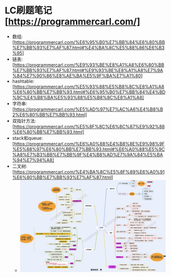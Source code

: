 # LC刷题笔记 [https://programmercarl.com/]
- 数组:[https://programmercarl.com/%E6%95%B0%E7%BB%84%E6%80%BB%E7%BB%93%E7%AF%87.html#%E4%BA%8C%E5%88%86%E6%B3%95]
- 链表:[https://programmercarl.com/%E9%93%BE%E8%A1%A8%E6%80%BB%E7%BB%93%E7%AF%87.html#%E9%93%BE%E8%A1%A8%E7%9A%84%E7%90%86%E8%AE%BA%E5%9F%BA%E7%A1%80]
- hashtable: [https://programmercarl.com/%E5%93%88%E5%B8%8C%E8%A1%A8%E6%80%BB%E7%BB%93.html#%E6%95%B0%E7%BB%84%E4%BD%9C%E4%B8%BA%E5%93%88%E5%B8%8C%E8%A1%A8]
- 字符串: [https://programmercarl.com/%E5%AD%97%E7%AC%A6%E4%B8%B2%E6%80%BB%E7%BB%93.html]
- 双指针方法: [https://programmercarl.com/%E5%8F%8C%E6%8C%87%E9%92%88%E6%80%BB%E7%BB%93.html]
- stack和queue: [https://programmercarl.com/%E6%A0%88%E4%B8%8E%E9%98%9F%E5%88%97%E6%80%BB%E7%BB%93.html#%E6%A0%88%E5%9C%A8%E7%B3%BB%E7%BB%9F%E4%B8%AD%E7%9A%84%E5%BA%94%E7%94%A8]
- 二叉树: [https://programmercarl.com/%E4%BA%8C%E5%8F%89%E6%A0%91%E6%80%BB%E7%BB%93%E7%AF%87.html]
  - ![img.png](img.png)